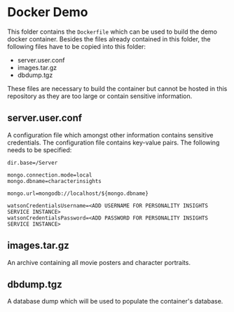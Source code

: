 # Docker Demo

This folder contains the `Dockerfile` which can be used to build the demo docker container.
Besides the files already contained in this folder, the following files have to be copied into this folder:

 * server.user.conf
 * images.tar.gz
 * dbdump.tgz

These files are necessary to build the container but cannot be hosted in this repository as they are too large
or contain sensitive information.

## server.user.conf
A configuration file which amongst other information contains sensitive credentials.
The configuration file contains key-value pairs. The following needs to be specified:

```
dir.base=/Server

mongo.connection.mode=local
mongo.dbname=characterinsights

mongo.url=mongodb://localhost/${mongo.dbname}

watsonCredentialsUsername=<ADD USERNAME FOR PERSONALITY INSIGHTS SERVICE INSTANCE>
watsonCredentialsPassword=<ADD PASSWORD FOR PERSONALITY INSIGHTS SERVICE INSTANCE>
```

## images.tar.gz
An archive containing all movie posters and character portraits.

## dbdump.tgz
A database dump which will be used to populate the container's database.